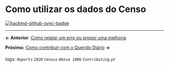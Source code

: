 # Como utilizar os dados do Censo

[![hackmd-github-sync-badge](https://hackmd.io/ApUho3jiSCKFOhyKlniSHw/badge)](https://hackmd.io/ApUho3jiSCKFOhyKlniSHw)


---

**← Anterior**: <a href="https://hackmd.io/@querido-diario/report-census-qd-2020-errors-pt" target="_self">Como relatar um erro ou propor uma melhoria</a>

**Próximo:** <a href="https://hackmd.io/@querido-diario/report-census-qd-2020-contributing-pt" target="_self">Como contribuir com o Querido Diário</a> **→**

###### tags: `Reports` `2020` `Census` `Above 100k` `Contributing` `pt`
